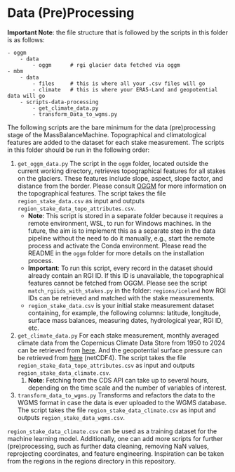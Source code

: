 # Data (Pre)Processing

**Important Note**: the file structure that is followed by the scripts in this folder is as follows:

```
- oggm
	- data
		- oggm		# rgi glacier data fetched via oggm
- mbm
	- data
		- files 	# this is where all your .csv files will go
		- climate	# this is where your ERA5-Land and geopotential data will go
	- scripts-data-processing
		- get_climate_data.py
		- transform_Data_to_wgms.py
```

The following scripts are the bare minimum for the data (pre)processing stage of the MassBalanceMachine. Topographical and climatological features are added to the dataset for each stake measurement. The scripts in this folder should be run in the following order: 

1. ```get_oggm_data.py``` The script in the ```oggm``` folder, located outside the current working directory, retrieves topographical features for all stakes on the glaciers. These features include slope, aspect, slope factor, and distance from the border. Please consult [OGGM](https://docs.oggm.org/en/stable/) for more information on the topographical features. The script takes the file ```region_stake_data.csv``` as input and outputs ```region_stake_data_topo_attributes.csv```. 
   - **Note**: This script is stored in a separate folder because it requires a remote environment, WSL, to run for Windows machines. In the future, the aim is to implement this as a separate step in the data pipeline without the need to do it manually, e.g., start the remote process and activate the Conda environment. Please read the README in the ```oggm``` folder for more details on the installation process.
   - **Important**: To run this script, every record in the dataset should already contain an RGI ID. If this ID is unavailable, the topographical features cannot be fetched from OGGM. Please see the script ```match_rgiids_with_stakes.py``` in the folder: ```regions/iceland``` how RGI IDs can be retrieved and matched with the stake measurements. 
   - ```region_stake_data.csv``` is your initial stake measurement dataset containing, for example, the following columns: latitude, longitude, surface mass balances, measuring dates, hydrological year, RGI ID, etc.
2. ```get_climate_data.py``` For each stake measurement, monthly averaged climate data from the Copernicus Climate Data Store from 1950 to 2024 can be retrieved from [here](https://cds.climate.copernicus.eu/cdsapp#!/dataset/reanalysis-era5-land-monthly-means?tab=overview). And the geopotential surface pressure can be retrieved from [here](https://confluence.ecmwf.int/display/CKB/ERA5-Land%3A+data+documentation#ERA5Land:datadocumentation-parameterlistingParameterlistings) (netCDF4). The script takes the file ```region_stake_data_topo_attributes.csv``` as input and outputs ```region_stake_data_climate.csv```.
   1. **Note**: Fetching from the CDS API can take up to several hours, depending on the time scale and the number of variables of interest. 
3. ```transform_data_to_wgms.py``` Transforms and refactors the data to the WGMS format in case the data is ever uploaded to the WGMS database. The script takes the file ```region_stake_data_climate.csv``` as input and outputs ```region_stake_data_wgms.csv```.

```region_stake_data_climate.csv``` can be used as a training dataset for the machine learning model. Additionally, one can add more scripts for further (pre)processing, such as further data cleaning, removing NaN values, reprojecting coordinates, and feature engineering. Inspiration can be taken from the regions in the regions directory in this repository. 
